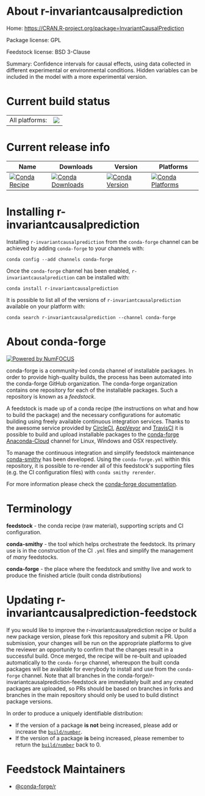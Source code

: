 About r-invariantcausalprediction
=================================

Home: https://CRAN.R-project.org/package=InvariantCausalPrediction

Package license: GPL

Feedstock license: BSD 3-Clause

Summary: Confidence intervals for causal effects, using data collected in different experimental or environmental conditions. Hidden variables can be included in the model with a more experimental version. 



Current build status
====================


<table><tr><td>All platforms:</td>
    <td>
      <a href="https://dev.azure.com/conda-forge/feedstock-builds/_build/latest?definitionId=2514&branchName=master">
        <img src="https://dev.azure.com/conda-forge/feedstock-builds/_apis/build/status/r-invariantcausalprediction-feedstock?branchName=master">
      </a>
    </td>
  </tr>
</table>

Current release info
====================

| Name | Downloads | Version | Platforms |
| --- | --- | --- | --- |
| [![Conda Recipe](https://img.shields.io/badge/recipe-r--invariantcausalprediction-green.svg)](https://anaconda.org/conda-forge/r-invariantcausalprediction) | [![Conda Downloads](https://img.shields.io/conda/dn/conda-forge/r-invariantcausalprediction.svg)](https://anaconda.org/conda-forge/r-invariantcausalprediction) | [![Conda Version](https://img.shields.io/conda/vn/conda-forge/r-invariantcausalprediction.svg)](https://anaconda.org/conda-forge/r-invariantcausalprediction) | [![Conda Platforms](https://img.shields.io/conda/pn/conda-forge/r-invariantcausalprediction.svg)](https://anaconda.org/conda-forge/r-invariantcausalprediction) |

Installing r-invariantcausalprediction
======================================

Installing `r-invariantcausalprediction` from the `conda-forge` channel can be achieved by adding `conda-forge` to your channels with:

```
conda config --add channels conda-forge
```

Once the `conda-forge` channel has been enabled, `r-invariantcausalprediction` can be installed with:

```
conda install r-invariantcausalprediction
```

It is possible to list all of the versions of `r-invariantcausalprediction` available on your platform with:

```
conda search r-invariantcausalprediction --channel conda-forge
```


About conda-forge
=================

[![Powered by NumFOCUS](https://img.shields.io/badge/powered%20by-NumFOCUS-orange.svg?style=flat&colorA=E1523D&colorB=007D8A)](http://numfocus.org)

conda-forge is a community-led conda channel of installable packages.
In order to provide high-quality builds, the process has been automated into the
conda-forge GitHub organization. The conda-forge organization contains one repository
for each of the installable packages. Such a repository is known as a *feedstock*.

A feedstock is made up of a conda recipe (the instructions on what and how to build
the package) and the necessary configurations for automatic building using freely
available continuous integration services. Thanks to the awesome service provided by
[CircleCI](https://circleci.com/), [AppVeyor](https://www.appveyor.com/)
and [TravisCI](https://travis-ci.org/) it is possible to build and upload installable
packages to the [conda-forge](https://anaconda.org/conda-forge)
[Anaconda-Cloud](https://anaconda.org/) channel for Linux, Windows and OSX respectively.

To manage the continuous integration and simplify feedstock maintenance
[conda-smithy](https://github.com/conda-forge/conda-smithy) has been developed.
Using the ``conda-forge.yml`` within this repository, it is possible to re-render all of
this feedstock's supporting files (e.g. the CI configuration files) with ``conda smithy rerender``.

For more information please check the [conda-forge documentation](https://conda-forge.org/docs/).

Terminology
===========

**feedstock** - the conda recipe (raw material), supporting scripts and CI configuration.

**conda-smithy** - the tool which helps orchestrate the feedstock.
                   Its primary use is in the construction of the CI ``.yml`` files
                   and simplify the management of *many* feedstocks.

**conda-forge** - the place where the feedstock and smithy live and work to
                  produce the finished article (built conda distributions)


Updating r-invariantcausalprediction-feedstock
==============================================

If you would like to improve the r-invariantcausalprediction recipe or build a new
package version, please fork this repository and submit a PR. Upon submission,
your changes will be run on the appropriate platforms to give the reviewer an
opportunity to confirm that the changes result in a successful build. Once
merged, the recipe will be re-built and uploaded automatically to the
`conda-forge` channel, whereupon the built conda packages will be available for
everybody to install and use from the `conda-forge` channel.
Note that all branches in the conda-forge/r-invariantcausalprediction-feedstock are
immediately built and any created packages are uploaded, so PRs should be based
on branches in forks and branches in the main repository should only be used to
build distinct package versions.

In order to produce a uniquely identifiable distribution:
 * If the version of a package **is not** being increased, please add or increase
   the [``build/number``](https://conda.io/docs/user-guide/tasks/build-packages/define-metadata.html#build-number-and-string).
 * If the version of a package **is** being increased, please remember to return
   the [``build/number``](https://conda.io/docs/user-guide/tasks/build-packages/define-metadata.html#build-number-and-string)
   back to 0.

Feedstock Maintainers
=====================

* [@conda-forge/r](https://github.com/conda-forge/r/)


